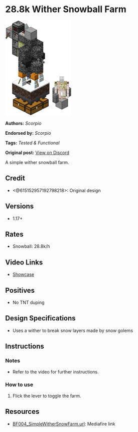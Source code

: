 # 28.8k Wither Snowball Farm
<img alt="area_render_22_.png" src="images/area_render_22_.png?raw=1" height="300px">

**Authors:** *Scorpio*

**Endorsed by:** *Scorpio*

**Tags:** *Tested & Functional*

**Original post:** [View on Discord](https://discord.com/channels/913065809096638494/1392948975811956768)

A simple wither snowball farm.
## Credit
- <@615152957192798218>: Original design
## Versions
- 1.17+
## Rates
- Snowball: 28.8k/h
## Video Links
- [Showcase](<https://www.bilibili.com/video/BV1oXSGYfELZ>)
## Positives
- No TNT duping
## Design Specifications
- Uses a wither to break snow layers made by snow golems
## Instructions
### Notes
- Refer to the video for further instructions.
### How to use
 1. Flick the lever to toggle the farm.

## Resources
- [BF004_SimpleWitherSnowFarm.url](https://www.mediafire.com/file/r28ia50aw1he930/Simple+Wither+Snow+Farm.zip/file): Mediafire link
